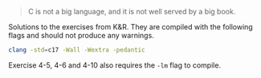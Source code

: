 >C is not a big language, and it is not well served by a big book.

Solutions to the exercises from K&R. They are compiled with the following flags and should not produce any warnings.
```sh
clang -std=c17 -Wall -Wextra -pedantic
```

Exercise 4-5, 4-6 and 4-10 also requires the `-lm` flag to compile.
